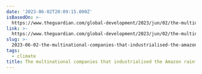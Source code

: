 ```yaml
---
date: '2023-06-02T20:09:15.000Z'
isBasedOn: >-
  https://www.theguardian.com/global-development/2023/jun/02/the-multinational-companies-that-industrialised-the-amazon-rainforest
link: >-
  https://www.theguardian.com/global-development/2023/jun/02/the-multinational-companies-that-industrialised-the-amazon-rainforest
slug: >-
  2023-06-02-the-multinational-companies-that-industrialised-the-amazon-rainforest-or-glo
tags:
  - climate
title: The multinational companies that industrialised the Amazon rainforest | Glo
---
```


